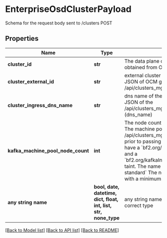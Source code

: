 # EnterpriseOsdClusterPayload

Schema for the request body sent to /clusters POST

## Properties
Name | Type | Description | Notes
------------ | ------------- | ------------- | -------------
**cluster_id** | **str** | The data plane cluster ID. This is the ID of the cluster obtained from OpenShift Cluster Manager (OCM) API | 
**cluster_external_id** | **str** | external cluster ID. Can be obtained from the response JSON of OCM get /api/clusters_mgmt/v1/clusters/&lt;cluster_id&gt; | 
**cluster_ingress_dns_name** | **str** | dns name of the cluster. Can be obtained from the response JSON of the /api/clusters_mgmt/v1/clusters/&lt;cluster_id&gt;/ingresses (dns_name) | 
**kafka_machine_pool_node_count** | **int** | The node count given to the created kafka machine pool.  The machine pool must be created via /api/clusters_mgmt/v1/clusters/&lt;cluster_id&gt;/machine_pools prior to passing this value. The created machine pool must have a &#x60;bf2.org/kafkaInstanceProfileType&#x3D;standard&#x60; label and a &#x60;bf2.org/kafkaInstanceProfileType&#x3D;standard:NoExecute&#x60; taint. The name of the machine pool must be &#x60;kafka-standard&#x60;  The node count value has to be a multiple of 3 with a minimum of 3 nodes. | 
**any string name** | **bool, date, datetime, dict, float, int, list, str, none_type** | any string name can be used but the value must be the correct type | [optional]

[[Back to Model list]](../README.md#documentation-for-models) [[Back to API list]](../README.md#documentation-for-api-endpoints) [[Back to README]](../README.md)


